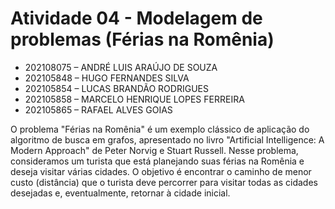 # Atividade 04 - Modelagem de problemas (Férias na Romênia)
- 202108075 – ANDRÉ LUIS ARAÚJO DE SOUZA<br>
- 202105848 – HUGO FERNANDES SILVA<br>
- 202105854 – LUCAS BRANDÃO RODRIGUES<br>
- 202105858 – MARCELO HENRIQUE LOPES FERREIRA<br>
- 202105865 – RAFAEL ALVES GOIAS<br>

O problema "Férias na Romênia" é um exemplo clássico de aplicação do algoritmo de busca em grafos, apresentado no livro "Artificial Intelligence: A Modern Approach" de Peter Norvig e Stuart Russell.
Nesse problema, consideramos um turista que está planejando suas férias na Romênia e deseja visitar várias cidades. O objetivo é encontrar o caminho de menor custo (distância) que o turista deve percorrer para visitar todas as cidades desejadas e, eventualmente, retornar à cidade inicial.
